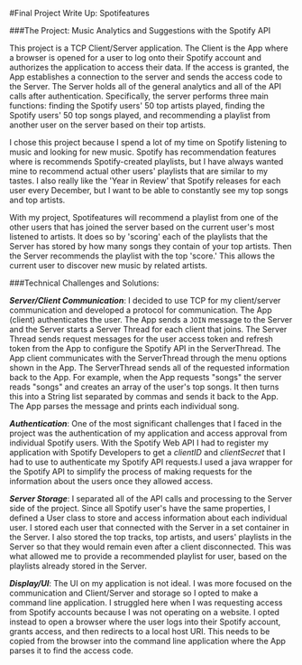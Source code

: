 #Final Project Write Up: Spotifeatures

###The Project: Music Analytics and Suggestions with the Spotify API

This project is a TCP Client/Server application. The Client is the App where a browser is opened for a user to log onto their Spotify account and authorizes the application to access their data. If the access is granted, the App establishes a connection to the server and sends the access code to the Server. The Server holds all of the general analytics and all of the API calls after authentication. Specifically, the server performs three main functions: finding the Spotify users' 50 top artists played, finding the Spotify users' 50 top songs played, and recommending a playlist from another user on the server based on their top artists. 

I chose this project because I spend a lot of my time on Spotify listening to music and looking for new music. Spotify has recommendation features where is recommends Spotify-created playlists, but I have always wanted mine to recommend actual other users' playlists that are similar to my tastes. I also really like the 'Year in Review' that Spotify releases for each user every December, but I want to be able to constantly see my top songs and top artists. 

With my project, Spotifeatures will recommend a playlist from one of the other users that has joined the server based on the current user's most listened to artists. It does so by 'scoring' each of the playlists that the Server has stored by how many songs they contain of your top artists. Then the Server recommends the playlist with the top 'score.' This allows the current user to discover new music by related artists. 

###Technical Challenges and Solutions:

**_Server/Client Communication_**: I decided to use TCP for my client/server communication and developed a protocol for communication. The App (client) authenticates the user. The App sends a `JOIN` message to the Server and the Server starts a Server Thread for each client that joins. The Server Thread sends request messages for the user access token and refresh token from the App to configure the Spotify API in the ServerThread. The App client communicates with the ServerThread through the menu options shown in the App. The ServerThread sends all of the requested information back to the App. For example, when the App requests "songs" the server reads "songs" and creates an array of the user's top songs. It then turns this into a String list separated by commas and sends it back to the App. The App parses the message and prints each individual song. 

**_Authentication_**: One of the most significant challenges that I faced in the project was the authentication of my application and access approval from individual Spotify users. With the Spotify Web API I had to register my application with Spotify Developers to get a _clientID_ and _clientSecret_ that I had to use to authenticate my Spotify API requests.I used a java wrapper for the Spotify API to simplify the process of making requests for the information about the users once they allowed access.

**_Server Storage_**: I separated all of the API calls and processing to the Server side of the project. Since all Spotify user's have the same properties, I defined a User class to store and access information about each individual user. I stored each user that connected with the Server in a set container in the Server. I also stored the top tracks, top artists, and users' playlists in the Server so that they would remain even after a client disconnected. This was what allowed me to provide a recommended playlist for user, based on the playlists already stored in the Server. 

**_Display/UI_**: The UI on my application is not ideal. I was more focused on the communication and Client/Server and storage so I opted to make a command line application. I struggled here when I was requesting access from Spotify accounts because I was not operating on a website. I opted instead to open a browser where the user logs into their Spotify account, grants access, and then redirects to a local host URI. This needs to be copied from the browser into the command line application where the App parses it to find the access code. 

